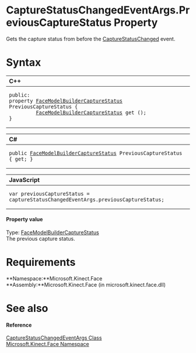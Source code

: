 CaptureStatusChangedEventArgs.PreviousCaptureStatus Property  
============================================================  

Gets the capture status from before the [CaptureStatusChanged](../../FaceModelBuilder_Class/Events/CaptureStatusChanged_Event.md) event. <span id="syntaxSection"></span>

Syntax  
======  

<table>
<colgroup>
<col width="100%" />
</colgroup>
<thead>
<tr class="header">
<th align="left">C++</th>
</tr>
</thead>
<tbody>
<tr class="odd">
<td align="left"><pre><code>public:  
property <a href="../../FaceModelBuilderCaptureS.md">FaceModelBuilderCaptureStatus</a> PreviousCaptureStatus {  
         <a href="../../FaceModelBuilderCaptureS.md">FaceModelBuilderCaptureStatus</a> get ();  
}</code></pre></td>
</tr>
</tbody>
</table>

<table>
<colgroup>
<col width="100%" />
</colgroup>
<thead>
<tr class="header">
<th align="left">C#</th>
</tr>
</thead>
<tbody>
<tr class="odd">
<td align="left"><pre><code>public <a href="../../FaceModelBuilderCaptureS.md">FaceModelBuilderCaptureStatus</a> PreviousCaptureStatus { get; }</code></pre></td>
</tr>
</tbody>
</table>

<table>
<colgroup>
<col width="100%" />
</colgroup>
<thead>
<tr class="header">
<th align="left">JavaScript</th>
</tr>
</thead>
<tbody>
<tr class="odd">
<td align="left"><pre><code>var previousCaptureStatus = captureStatusChangedEventArgs.previousCaptureStatus;</code></pre></td>
</tr>
</tbody>
</table>

<span id="ID4EV"></span>
#### Property value  

Type: [FaceModelBuilderCaptureStatus](../../FaceModelBuilderCaptureS.md)  
The previous capture status.  

<span id="requirements"></span>

Requirements  
============  

**Namespace:**Microsoft.Kinect.Face  
**Assembly:**Microsoft.Kinect.Face (in microsoft.kinect.face.dll)  

<span id="ID4EAB"></span>

See also  
========  

<span id="ID4ECB"></span>
#### Reference  

[CaptureStatusChangedEventArgs Class](../../CaptureStatusChangedEven.md)  
 [Microsoft.Kinect.Face Namespace](../../../Kinect.Face.md)  



<!--Please do not edit the data in the comment block below.-->
<!--
TOCTitle : PreviousCaptureStatus Property
RLTitle : CaptureStatusChangedEventArgs.PreviousCaptureStatus Property
KeywordK : PreviousCaptureStatus property
KeywordK : CaptureStatusChangedEventArgs.PreviousCaptureStatus property
KeywordF : Microsoft.Kinect.Face.CaptureStatusChangedEventArgs.PreviousCaptureStatus
KeywordF : CaptureStatusChangedEventArgs.PreviousCaptureStatus
KeywordF : PreviousCaptureStatus
KeywordF : Microsoft.Kinect.Face.CaptureStatusChangedEventArgs.PreviousCaptureStatus
KeywordA : P:Microsoft.Kinect.Face.CaptureStatusChangedEventArgs.PreviousCaptureStatus
AssetID : P:Microsoft.Kinect.Face.CaptureStatusChangedEventArgs.PreviousCaptureStatus
Locale : en-us
CommunityContent : 1
APIType : Managed
APILocation : microsoft.kinect.face.dll
APIName : Microsoft.Kinect.Face.CaptureStatusChangedEventArgs.PreviousCaptureStatus
TargetOS : Windows
TopicType : kbSyntax
DevLang : VB
DevLang : CSharp
DevLang : JavaScript
DevLang : C++
DocSet : K4Wv2
ProjType : K4Wv2Proj
Technology : Kinect for Windows
Product : Kinect for Windows SDK v2
productversion : 20
-->
